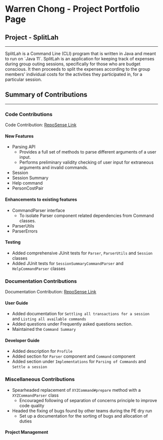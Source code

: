 # Warren Chong - Project Portfolio Page

## Project - SplitLah
<hr>
SplitLah is a Command Line (CLI) program that is written in Java and meant to run on `Java 11`. SplitLah is an 
application for keeping track of expenses during group outing sessions, specifically for those 
who are budget conscious. It then proceeds to split the expenses according to the group members' individual costs for 
the activities they participated in, for a particular session.

## Summary of Contributions
<hr>

### Code Contributions
Code Contribution: [RepoSense Link](https://nus-cs2113-ay2122s2.github.io/tp-dashboard/?search=&sort=totalCommits%20dsc&sortWithin=title&since=2022-02-18&timeframe=commit&mergegroup=&groupSelect=groupByRepos&breakdown=true&checkedFileTypes=docs~functional-code~test-code~other&tabOpen=true&tabType=authorship&tabAuthor=warrencxw&tabRepo=AY2122S2-CS2113T-T10-1%2Ftp%5Bmaster%5D&authorshipIsMergeGroup=false&authorshipFileTypes=functional-code~test-code~other&authorshipIsBinaryFileTypeChecked=false)

#### New Features
 * Parsing API
   * Provides a full set of methods to parse different arguments of a user input.
   * Performs preliminary validity checking of user input for extraneous arguments and invalid commands.
 * Session 
 * Session Summary
 * Help command
 * PersonCostPair

#### Enhancements to existing features
 * CommandParser interface
   * To isolate Parser component related dependencies from Command classes.
 * ParserUtils
 * ParserErrors

#### Testing
 * Added comprehensive JUnit tests for `Parser`, `ParserUtils` and `Session` classes
 * Added JUnit tests for `SessionSummaryCommandParser` and `HelpCommandParser` classes

### Documentation Contributions
Documentation Contribution: [RepoSense Link](https://nus-cs2113-ay2122s2.github.io/tp-dashboard/?search=&sort=totalCommits%20dsc&sortWithin=title&since=2022-02-18&timeframe=commit&mergegroup=&groupSelect=groupByRepos&breakdown=true&checkedFileTypes=docs~functional-code~test-code~other&tabOpen=true&tabType=authorship&tabAuthor=warrencxw&tabRepo=AY2122S2-CS2113T-T10-1%2Ftp%5Bmaster%5D&authorshipIsMergeGroup=false&authorshipFileTypes=docs&authorshipIsBinaryFileTypeChecked=false)

#### User Guide
 * Added documentation for `Settling all transactions for a session` and `Listing all available commands`
 * Added questions under Frequently asked questions section.
 * Maintained the `Command Summary`

#### Developer Guide
 * Added description for `Profile`
 * Added section for `Parser` component and `Command` component
 * Added section under `Implementations` for `Parsing of Commands` and `Settle a session`

### Miscellaneous Contributions
 * Spearheaded replacement of `XYZCommand#prepare` method with a `XYZCommandParser` class
   * Encouraged following of separation of concerns principle to improve code quality
 * Headed the fixing of bugs found by other teams during the PE dry run
   * Set up a documentation for the sorting of bugs and allocation of duties

#### Project Management

